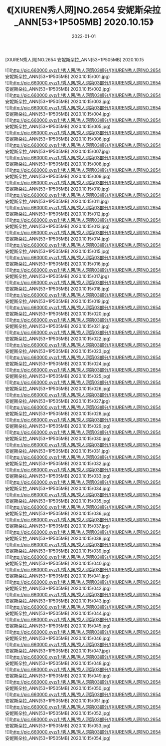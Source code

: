﻿---
layout: post
title:  《[XIUREN秀人网]NO.2654 安妮斯朵拉_ANN[53+1P505MB] 2020.10.15》
date:   2022-01-01
img: http://pic.660000.xyz/1:/秀人网/秀人网第03部分/[XIUREN秀人网]NO.2654 安妮斯朵拉_ANN[53+1P505MB] 2020.10.15/000.jpg
categories: [美女, 清纯, 唯美]
---

[XIUREN秀人网]NO.2654 安妮斯朵拉_ANN[53+1P505MB] 2020.10.15

 ![](http://pic.660000.xyz/1:/秀人网/秀人网第03部分/[XIUREN秀人网]NO.2654 安妮斯朵拉_ANN[53+1P505MB] 2020.10.15/001.jpg) <br>![](http://pic.660000.xyz/1:/秀人网/秀人网第03部分/[XIUREN秀人网]NO.2654 安妮斯朵拉_ANN[53+1P505MB] 2020.10.15/002.jpg) <br>![](http://pic.660000.xyz/1:/秀人网/秀人网第03部分/[XIUREN秀人网]NO.2654 安妮斯朵拉_ANN[53+1P505MB] 2020.10.15/003.jpg) <br>![](http://pic.660000.xyz/1:/秀人网/秀人网第03部分/[XIUREN秀人网]NO.2654 安妮斯朵拉_ANN[53+1P505MB] 2020.10.15/004.jpg) <br>![](http://pic.660000.xyz/1:/秀人网/秀人网第03部分/[XIUREN秀人网]NO.2654 安妮斯朵拉_ANN[53+1P505MB] 2020.10.15/005.jpg) <br>![](http://pic.660000.xyz/1:/秀人网/秀人网第03部分/[XIUREN秀人网]NO.2654 安妮斯朵拉_ANN[53+1P505MB] 2020.10.15/006.jpg) <br>![](http://pic.660000.xyz/1:/秀人网/秀人网第03部分/[XIUREN秀人网]NO.2654 安妮斯朵拉_ANN[53+1P505MB] 2020.10.15/007.jpg) <br>![](http://pic.660000.xyz/1:/秀人网/秀人网第03部分/[XIUREN秀人网]NO.2654 安妮斯朵拉_ANN[53+1P505MB] 2020.10.15/008.jpg) <br>![](http://pic.660000.xyz/1:/秀人网/秀人网第03部分/[XIUREN秀人网]NO.2654 安妮斯朵拉_ANN[53+1P505MB] 2020.10.15/009.jpg) <br>![](http://pic.660000.xyz/1:/秀人网/秀人网第03部分/[XIUREN秀人网]NO.2654 安妮斯朵拉_ANN[53+1P505MB] 2020.10.15/010.jpg) <br>![](http://pic.660000.xyz/1:/秀人网/秀人网第03部分/[XIUREN秀人网]NO.2654 安妮斯朵拉_ANN[53+1P505MB] 2020.10.15/011.jpg) <br>![](http://pic.660000.xyz/1:/秀人网/秀人网第03部分/[XIUREN秀人网]NO.2654 安妮斯朵拉_ANN[53+1P505MB] 2020.10.15/012.jpg) <br>![](http://pic.660000.xyz/1:/秀人网/秀人网第03部分/[XIUREN秀人网]NO.2654 安妮斯朵拉_ANN[53+1P505MB] 2020.10.15/013.jpg) <br>![](http://pic.660000.xyz/1:/秀人网/秀人网第03部分/[XIUREN秀人网]NO.2654 安妮斯朵拉_ANN[53+1P505MB] 2020.10.15/014.jpg) <br>![](http://pic.660000.xyz/1:/秀人网/秀人网第03部分/[XIUREN秀人网]NO.2654 安妮斯朵拉_ANN[53+1P505MB] 2020.10.15/015.jpg) <br>![](http://pic.660000.xyz/1:/秀人网/秀人网第03部分/[XIUREN秀人网]NO.2654 安妮斯朵拉_ANN[53+1P505MB] 2020.10.15/016.jpg) <br>![](http://pic.660000.xyz/1:/秀人网/秀人网第03部分/[XIUREN秀人网]NO.2654 安妮斯朵拉_ANN[53+1P505MB] 2020.10.15/017.jpg) <br>![](http://pic.660000.xyz/1:/秀人网/秀人网第03部分/[XIUREN秀人网]NO.2654 安妮斯朵拉_ANN[53+1P505MB] 2020.10.15/018.jpg) <br>![](http://pic.660000.xyz/1:/秀人网/秀人网第03部分/[XIUREN秀人网]NO.2654 安妮斯朵拉_ANN[53+1P505MB] 2020.10.15/019.jpg) <br>![](http://pic.660000.xyz/1:/秀人网/秀人网第03部分/[XIUREN秀人网]NO.2654 安妮斯朵拉_ANN[53+1P505MB] 2020.10.15/020.jpg) <br>![](http://pic.660000.xyz/1:/秀人网/秀人网第03部分/[XIUREN秀人网]NO.2654 安妮斯朵拉_ANN[53+1P505MB] 2020.10.15/021.jpg) <br>![](http://pic.660000.xyz/1:/秀人网/秀人网第03部分/[XIUREN秀人网]NO.2654 安妮斯朵拉_ANN[53+1P505MB] 2020.10.15/022.jpg) <br>![](http://pic.660000.xyz/1:/秀人网/秀人网第03部分/[XIUREN秀人网]NO.2654 安妮斯朵拉_ANN[53+1P505MB] 2020.10.15/023.jpg) <br>![](http://pic.660000.xyz/1:/秀人网/秀人网第03部分/[XIUREN秀人网]NO.2654 安妮斯朵拉_ANN[53+1P505MB] 2020.10.15/024.jpg) <br>![](http://pic.660000.xyz/1:/秀人网/秀人网第03部分/[XIUREN秀人网]NO.2654 安妮斯朵拉_ANN[53+1P505MB] 2020.10.15/025.jpg) <br>![](http://pic.660000.xyz/1:/秀人网/秀人网第03部分/[XIUREN秀人网]NO.2654 安妮斯朵拉_ANN[53+1P505MB] 2020.10.15/026.jpg) <br>![](http://pic.660000.xyz/1:/秀人网/秀人网第03部分/[XIUREN秀人网]NO.2654 安妮斯朵拉_ANN[53+1P505MB] 2020.10.15/027.jpg) <br>![](http://pic.660000.xyz/1:/秀人网/秀人网第03部分/[XIUREN秀人网]NO.2654 安妮斯朵拉_ANN[53+1P505MB] 2020.10.15/028.jpg) <br>![](http://pic.660000.xyz/1:/秀人网/秀人网第03部分/[XIUREN秀人网]NO.2654 安妮斯朵拉_ANN[53+1P505MB] 2020.10.15/029.jpg) <br>![](http://pic.660000.xyz/1:/秀人网/秀人网第03部分/[XIUREN秀人网]NO.2654 安妮斯朵拉_ANN[53+1P505MB] 2020.10.15/030.jpg) <br>![](http://pic.660000.xyz/1:/秀人网/秀人网第03部分/[XIUREN秀人网]NO.2654 安妮斯朵拉_ANN[53+1P505MB] 2020.10.15/031.jpg) <br>![](http://pic.660000.xyz/1:/秀人网/秀人网第03部分/[XIUREN秀人网]NO.2654 安妮斯朵拉_ANN[53+1P505MB] 2020.10.15/032.jpg) <br>![](http://pic.660000.xyz/1:/秀人网/秀人网第03部分/[XIUREN秀人网]NO.2654 安妮斯朵拉_ANN[53+1P505MB] 2020.10.15/033.jpg) <br>![](http://pic.660000.xyz/1:/秀人网/秀人网第03部分/[XIUREN秀人网]NO.2654 安妮斯朵拉_ANN[53+1P505MB] 2020.10.15/034.jpg) <br>![](http://pic.660000.xyz/1:/秀人网/秀人网第03部分/[XIUREN秀人网]NO.2654 安妮斯朵拉_ANN[53+1P505MB] 2020.10.15/035.jpg) <br>![](http://pic.660000.xyz/1:/秀人网/秀人网第03部分/[XIUREN秀人网]NO.2654 安妮斯朵拉_ANN[53+1P505MB] 2020.10.15/036.jpg) <br>![](http://pic.660000.xyz/1:/秀人网/秀人网第03部分/[XIUREN秀人网]NO.2654 安妮斯朵拉_ANN[53+1P505MB] 2020.10.15/037.jpg) <br>![](http://pic.660000.xyz/1:/秀人网/秀人网第03部分/[XIUREN秀人网]NO.2654 安妮斯朵拉_ANN[53+1P505MB] 2020.10.15/038.jpg) <br>![](http://pic.660000.xyz/1:/秀人网/秀人网第03部分/[XIUREN秀人网]NO.2654 安妮斯朵拉_ANN[53+1P505MB] 2020.10.15/039.jpg) <br>![](http://pic.660000.xyz/1:/秀人网/秀人网第03部分/[XIUREN秀人网]NO.2654 安妮斯朵拉_ANN[53+1P505MB] 2020.10.15/040.jpg) <br>![](http://pic.660000.xyz/1:/秀人网/秀人网第03部分/[XIUREN秀人网]NO.2654 安妮斯朵拉_ANN[53+1P505MB] 2020.10.15/041.jpg) <br>![](http://pic.660000.xyz/1:/秀人网/秀人网第03部分/[XIUREN秀人网]NO.2654 安妮斯朵拉_ANN[53+1P505MB] 2020.10.15/042.jpg) <br>![](http://pic.660000.xyz/1:/秀人网/秀人网第03部分/[XIUREN秀人网]NO.2654 安妮斯朵拉_ANN[53+1P505MB] 2020.10.15/043.jpg) <br>![](http://pic.660000.xyz/1:/秀人网/秀人网第03部分/[XIUREN秀人网]NO.2654 安妮斯朵拉_ANN[53+1P505MB] 2020.10.15/044.jpg) <br>![](http://pic.660000.xyz/1:/秀人网/秀人网第03部分/[XIUREN秀人网]NO.2654 安妮斯朵拉_ANN[53+1P505MB] 2020.10.15/045.jpg) <br>![](http://pic.660000.xyz/1:/秀人网/秀人网第03部分/[XIUREN秀人网]NO.2654 安妮斯朵拉_ANN[53+1P505MB] 2020.10.15/046.jpg) <br>![](http://pic.660000.xyz/1:/秀人网/秀人网第03部分/[XIUREN秀人网]NO.2654 安妮斯朵拉_ANN[53+1P505MB] 2020.10.15/047.jpg) <br>![](http://pic.660000.xyz/1:/秀人网/秀人网第03部分/[XIUREN秀人网]NO.2654 安妮斯朵拉_ANN[53+1P505MB] 2020.10.15/048.jpg) <br>![](http://pic.660000.xyz/1:/秀人网/秀人网第03部分/[XIUREN秀人网]NO.2654 安妮斯朵拉_ANN[53+1P505MB] 2020.10.15/049.jpg) <br>![](http://pic.660000.xyz/1:/秀人网/秀人网第03部分/[XIUREN秀人网]NO.2654 安妮斯朵拉_ANN[53+1P505MB] 2020.10.15/050.jpg) <br>![](http://pic.660000.xyz/1:/秀人网/秀人网第03部分/[XIUREN秀人网]NO.2654 安妮斯朵拉_ANN[53+1P505MB] 2020.10.15/051.jpg) <br>![](http://pic.660000.xyz/1:/秀人网/秀人网第03部分/[XIUREN秀人网]NO.2654 安妮斯朵拉_ANN[53+1P505MB] 2020.10.15/052.jpg) <br>![](http://pic.660000.xyz/1:/秀人网/秀人网第03部分/[XIUREN秀人网]NO.2654 安妮斯朵拉_ANN[53+1P505MB] 2020.10.15/053.jpg) <br>![](http://pic.660000.xyz/1:/秀人网/秀人网第03部分/[XIUREN秀人网]NO.2654 安妮斯朵拉_ANN[53+1P505MB] 2020.10.15/054.jpg) <br>